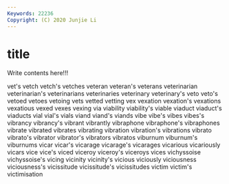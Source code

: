 ```yaml
---
Keywords: 22236
Copyright: (C) 2020 Junjie Li
---
```


# title

Write contents here!!!
 
vet's 
vetch 
vetch's 
vetches 
veteran 
veteran's 
veterans 
veterinarian 
veterinarian's
veterinarians 
veterinaries 
veterinary 
veterinary's 
veto 
veto's 
vetoed 
vetoes 
vetoing 
vets
vetted 
vetting 
vex 
vexation 
vexation's 
vexations 
vexatious 
vexed 
vexes 
vexing
via 
viability 
viability's 
viable 
viaduct 
viaduct's 
viaducts 
vial 
vial's 
vials
viand 
viand's 
viands 
vibe 
vibe's 
vibes 
vibes's 
vibrancy 
vibrancy's 
vibrant
vibrantly 
vibraphone 
vibraphone's 
vibraphones 
vibrate 
vibrated 
vibrates 
vibrating 
vibration 
vibration's
vibrations 
vibrato 
vibrato's 
vibrator 
vibrator's 
vibrators 
vibratos 
viburnum 
viburnum's 
viburnums
vicar 
vicar's 
vicarage 
vicarage's 
vicarages 
vicarious 
vicariously 
vicars 
vice 
vice's
viced 
viceroy 
viceroy's 
viceroys 
vices 
vichyssoise 
vichyssoise's 
vicing 
vicinity 
vicinity's
vicious 
viciously 
viciousness 
viciousness's 
vicissitude 
vicissitude's 
vicissitudes 
victim 
victim's 
victimisation
